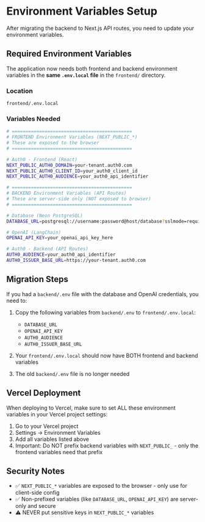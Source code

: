 # Environment Variables Setup

After migrating the backend to Next.js API routes, you need to update your environment variables.

## Required Environment Variables

The application now needs both frontend and backend environment variables in the **same `.env.local` file** in the `frontend/` directory.

### Location
`frontend/.env.local`

### Variables Needed

```bash
# ============================================
# FRONTEND Environment Variables (NEXT_PUBLIC_*)
# These are exposed to the browser
# ============================================

# Auth0 - Frontend (React)
NEXT_PUBLIC_AUTH0_DOMAIN=your-tenant.auth0.com
NEXT_PUBLIC_AUTH0_CLIENT_ID=your_auth0_client_id
NEXT_PUBLIC_AUTH0_AUDIENCE=your_auth0_api_identifier

# ============================================
# BACKEND Environment Variables (API Routes)
# These are server-side only (NOT exposed to browser)
# ============================================

# Database (Neon PostgreSQL)
DATABASE_URL=postgresql://username:password@host/database?sslmode=require

# OpenAI (LangChain)
OPENAI_API_KEY=your_openai_api_key_here

# Auth0 - Backend (API Routes)
AUTH0_AUDIENCE=your_auth0_api_identifier
AUTH0_ISSUER_BASE_URL=https://your-tenant.auth0.com
```

## Migration Steps

If you had a `backend/.env` file with the database and OpenAI credentials, you need to:

1. Copy the following variables from `backend/.env` to `frontend/.env.local`:
   - `DATABASE_URL`
   - `OPENAI_API_KEY`
   - `AUTH0_AUDIENCE`
   - `AUTH0_ISSUER_BASE_URL`

2. Your `frontend/.env.local` should now have BOTH frontend and backend variables

3. The old `backend/.env` file is no longer needed

## Vercel Deployment

When deploying to Vercel, make sure to set ALL these environment variables in your Vercel project settings:

1. Go to your Vercel project
2. Settings → Environment Variables
3. Add all variables listed above
4. Important: Do NOT prefix backend variables with `NEXT_PUBLIC_` - only the frontend variables need that prefix

## Security Notes

- ✅ `NEXT_PUBLIC_*` variables are exposed to the browser - only use for client-side config
- ✅ Non-prefixed variables (like `DATABASE_URL`, `OPENAI_API_KEY`) are server-only and secure
- ⚠️ NEVER put sensitive keys in `NEXT_PUBLIC_*` variables
